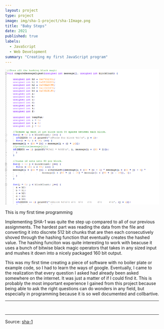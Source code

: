 ```yaml
---
layout: project
type: project
image: img/sha-1-project/sha-1Image.png
title: "Baby Steps"
date: 2021
published: true
labels:
  - JavaScript
  - Web Development
summary: "Creating my first JavaScript program"
---
```


<img class="img-fluid" src="../img/sha-1-project/sha-1Code.png">

This is my first time programming

Implementing SHA-1 was quite the step up compared to all of our previous assignments. The hardest part was reading the data from the file and converting it into discrete 512 bit chunks that are then each consecutively shoved through the hashing function that eventually creates the hashed value. The hashing funciton was quite interesting to work with beacuse it uses a bunch of bitwise black magic operators that takes in any sized input and mushes it down into a nicely packaged 160 bit output.

This was my first time creating a piece of software with no boiler plate or example code, so I had to learn the ways of google. Eventually, I came to the realization that every question I asked had already been asked somewhere on the internet. It was just a matter of if I could find it. This is probably the most important experience I gained from this project because being able to ask the right questions can do wonders in any field, but especially in programming because it is so well documented and collbartive. 

<hr>

<pre>

</pre>

<hr>

Source: <a href="https://github.com/yertsti/sha-1"><i class="large github icon "></i>sha-1</a>

